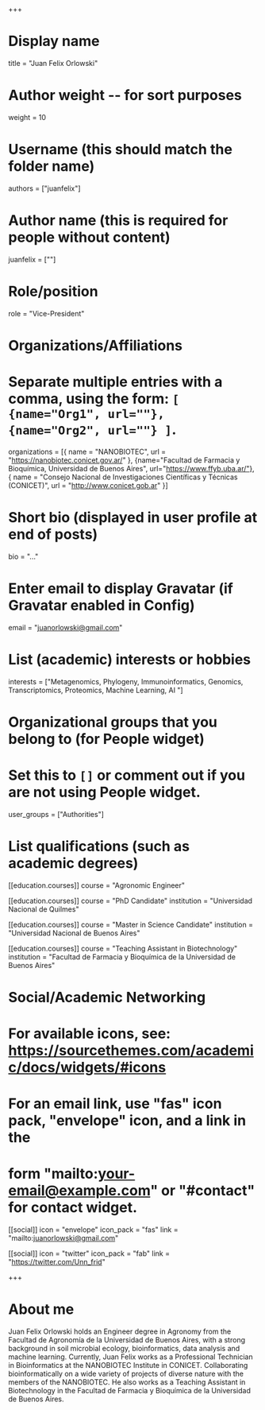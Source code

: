 +++
# Display name
title = "Juan Felix Orlowski"

# Author weight -- for sort purposes
weight = 10

# Username (this should match the folder name)
authors = ["juanfelix"]

# Author name (this is required for people without content)
juanfelix = [""]

# Role/position
role = "Vice-President"

# Organizations/Affiliations
#   Separate multiple entries with a comma, using the form: `[ {name="Org1", url=""}, {name="Org2", url=""} ]`.
organizations = [{ name = "NANOBIOTEC", url = "https://nanobiotec.conicet.gov.ar/" }, {name="Facultad de Farmacia y Bioquímica, Universidad de Buenos Aires", url="https://www.ffyb.uba.ar/"}, { name = "Consejo Nacional de Investigaciones Científicas y Técnicas (CONICET)", url = "http://www.conicet.gob.ar" }]

# Short bio (displayed in user profile at end of posts)
bio = "..."

# Enter email to display Gravatar (if Gravatar enabled in Config)
email = "juanorlowski@gmail.com"

# List (academic) interests or hobbies
interests = ["Metagenomics, Phylogeny, Immunoinformatics, Genomics, Transcriptomics, Proteomics, Machine Learning, AI "]

# Organizational groups that you belong to (for People widget)
#   Set this to `[]` or comment out if you are not using People widget.
user_groups = ["Authorities"]

# List qualifications (such as academic degrees)
[[education.courses]]
  course = "Agronomic Engineer"

[[education.courses]]
course = "PhD Candidate"
institution = "Universidad Nacional de Quilmes"

[[education.courses]]
course = "Master in Science Candidate"
institution = "Universidad Nacional de Buenos Aires"

[[education.courses]]
course = "Teaching Assistant in Biotechnology"
institution = "Facultad de Farmacia y Bioquímica de la Universidad de Buenos Aires"

# Social/Academic Networking
# For available icons, see: https://sourcethemes.com/academic/docs/widgets/#icons
#   For an email link, use "fas" icon pack, "envelope" icon, and a link in the
#   form "mailto:your-email@example.com" or "#contact" for contact widget.

[[social]]
  icon = "envelope"
  icon_pack = "fas"
  link = "mailto:juanorlowski@gmail.com"


  [[social]]
  icon = "twitter"
  icon_pack = "fab"
  link = "https://twitter.com/Unn_frid"

+++

# About me 

Juan Felix Orlowski holds an Engineer degree in Agronomy from the Facultad de Agronomía de la Universidad de Buenos Aires, with a strong background in soil microbial ecology, bioinformatics, data analysis and machine learning. Currently, Juan Felix works as a Professional Technician in Bioinformatics at the NANOBIOTEC Institute in CONICET. Collaborating bioinformatically on a wide variety of projects of diverse nature with the members of the NANOBIOTEC. He also works as a Teaching Assistant in Biotechnology in the Facultad de Farmacia y Bioquímica de la Universidad de Buenos Aires.